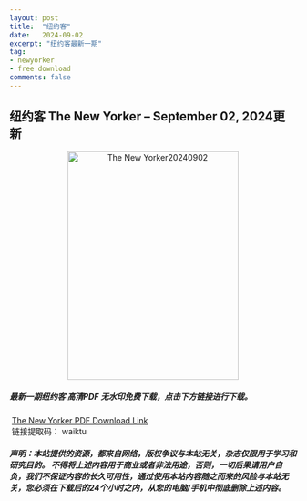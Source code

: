 ```yaml
---
layout: post
title:  "纽约客"
date:   2024-09-02
excerpt: "纽约客最新一期"
tag:
- newyorker 
- free download
comments: false
---
```


## 纽约客 The New Yorker – September 02, 2024更新

<div align="center">
<img src="https://i.postimg.cc/rpH26SCj/The-New-Yorker-2024-08-27-00.png" alt="The New Yorker20240902" border="0" width = 300 height = 400 /> 
</div>


 <h5>最新一期纽约客 高清PDF 无水印免费下载，点击下方链接进行下载。 </h5>
 
  <a href="https://wwfh.lanzout.com/iR2Wb28yeiuh">The New Yorker PDF Download Link</a>  
  <br/>
  链接提取码： waiktu
 
##### 声明：本站提供的资源，都来自网络，版权争议与本站无关，杂志仅限用于学习和研究目的。 不得将上述内容用于商业或者非法用途，否则，一切后果请用户自负，我们不保证内容的长久可用性，通过使用本站内容随之而来的风险与本站无关，您必须在下载后的24个小时之内，从您的电脑/手机中彻底删除上述内容。
